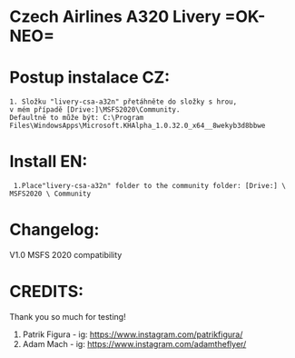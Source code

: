 # Czech Airlines A320 Livery =OK-NEO= 

# Postup instalace CZ:
    1. Složku "livery-csa-a32n" přetáhněte do složky s hrou, 
    v mém případě [Drive:]\MSFS2020\Community. 
    Defaultně to může být: C:\Program Files\WindowsApps\Microsoft.KHAlpha_1.0.32.0_x64__8wekyb3d8bbwe

# Install EN: 
     1.Place"livery-csa-a32n" folder to the community folder: [Drive:] \ MSFS2020 \ Community

# Changelog: 
V1.0
MSFS 2020 compatibility

# CREDITS:
Thank you so much for testing!
1. Patrik Figura - ig: https://www.instagram.com/patrikfigura/
2. Adam Mach -     ig: https://www.instagram.com/adamtheflyer/



